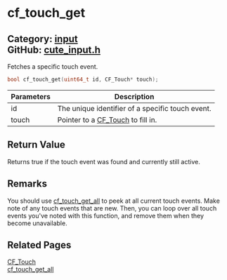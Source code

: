 [](../header.md ':include')

# cf_touch_get

Category: [input](https://github.com/RandyGaul/cute_framework/blob/master/docs/api_reference?id=input)  
GitHub: [cute_input.h](https://github.com/RandyGaul/cute_framework/blob/master/include/cute_input.h)  
---

Fetches a specific touch event.

```cpp
bool cf_touch_get(uint64_t id, CF_Touch* touch);
```

Parameters | Description
--- | ---
id | The unique identifier of a specific touch event.
touch | Pointer to a [CF_Touch](https://github.com/RandyGaul/cute_framework/blob/master/docs/input/cf_touch.md) to fill in.

## Return Value

Returns true if the touch event was found and currently still active.

## Remarks

You should use [cf_touch_get_all](https://github.com/RandyGaul/cute_framework/blob/master/docs/input/cf_touch_get_all.md) to peek at all current touch events. Make note of any touch events that are
new. Then, you can loop over all touch events you've noted with this function, and remove them when they
become unavailable.

## Related Pages

[CF_Touch](https://github.com/RandyGaul/cute_framework/blob/master/docs/input/cf_touch.md)  
[cf_touch_get_all](https://github.com/RandyGaul/cute_framework/blob/master/docs/input/cf_touch_get_all.md)  
